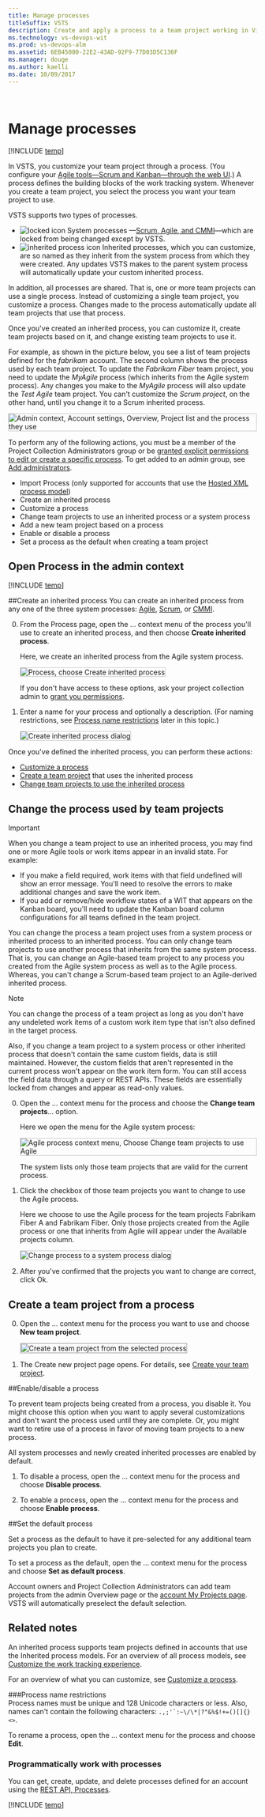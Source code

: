```yaml
---
title: Manage processes
titleSuffix: VSTS
description: Create and apply a process to a team project working in Visual Studio Team Services (VSTS)  
ms.technology: vs-devops-wit
ms.prod: vs-devops-alm
ms.assetid: 6EB45080-22E2-43AD-92F9-77D03D5C136F  
ms.manager: douge
ms.author: kaelli
ms.date: 10/09/2017
---
```


<!-- supports the FWLink: http://go.microsoft.com/fwlink/?LinkID=616878 --> 


# Manage processes 

[!INCLUDE [temp](../../_shared/process-feature-availability.md)]

In VSTS, you customize your team project through a process. (You configure your [Agile tools&mdash;Scrum and Kanban&mdash;through the web UI](../../../settings/about-teams-and-settings.md).) A process defines the building blocks of the work tracking system. Whenever you create a team project, you select the process you want your team project to use. 

VSTS supports two types of processes. 

- ![locked icon](_img/locked-icon.png) System processes &mdash;[Scrum, Agile, and CMMI](../../work-items/guidance/choose-process.md)&mdash;which are locked from being changed except by VSTS.   
- ![inherited process icon](_img/inherited-process-icon.png) Inherited processes, which you can customize, are so named as they inherit from the system process from which they were created. Any updates VSTS makes to the parent system process will automatically update your custom inherited process.  

In addition, all processes are shared. That is, one or more team projects can use a single process. Instead of customizing a single team project, you customize a process. Changes made to the process automatically update all team projects that use that process. 

Once you've created an inherited process, you can customize it, create team projects based on it, and change existing team projects to use it. 

For example, as shown in the picture below, you see a list of team projects defined for the *fabrikam* account. The second column shows the process used by each team project. To update the *Fabrikam Fiber* team project, you need to update the *MyAgile* process (which inherits from the Agile system process). Any changes you make to the *MyAgile* process will also update the *Test Agile* team project. You can't customize the *Scrum project*, on the other hand, until you change it to a Scrum inherited process.

<img src="_img/mprocess-overview-project-list.png" alt="Admin context, Account settings, Overview, Project list and the process they use" style="border: 1px solid #C3C3C3;" />  

To perform any of the following actions, you must be a member of the Project Collection Administrators group or be [granted explicit permissions to edit or create a specific process](../../../security/set-permissions-access-work-tracking.md#process-permissions).  To get added to an admin group, see [Add administrators](../../../security/set-project-collection-level-permissions.md). 
- Import Process (only supported for accounts that use the [Hosted XML process model](../hosted-xml-process-model.md)) 
- Create an inherited process   
- Customize a process  
- Change team projects to use an inherited process or a system process    
- Add a new team project based on a process   
- Enable or disable a process
- Set a process as the default when creating a team project

<a id="open-process-wit">  </a>
## Open Process in the admin context

[!INCLUDE [temp](../../_shared/open-process-admin-context-ts.md)]

<a id="create-inherited-process"></a>
##Create an inherited process
You can create an inherited process from any one of the three system processes: [Agile](../../work-items/guidance/agile-process.md), [Scrum](../../work-items/guidance/scrum-process.md), or [CMMI](../../work-items/guidance/cmmi-process.md).   

0. From the Process page, open the &hellip; context menu of the process you'll use to create an inherited process, and then choose **Create inherited process**. 

	Here, we create an inherited process from the Agile system process.   

	<img src="_img/mprocess-create-inherited-process.png" alt="Process, choose Create inherited process" style="border: 1px solid #C3C3C3;" />  

	If you don't have access to these options, ask your project collection admin to [grant you permissions](../../../security/set-permissions-access-work-tracking.md#process-permissions). 

0.	Enter a name for your process and optionally a description. (For naming restrictions, see [Process name restrictions](#process-naming) later in this topic.)

	<img src="_img/mprocess-create-inherited-process-dialog.png" alt="Create inherited process dialog" style="border: 1px solid #C3C3C3;" />  

Once you've defined the inherited process, you can perform these actions: 
- [Customize a process](customize-process.md)   
- [Create a team project](#create-team-project) that uses the inherited process  
- [Change team projects to use the inherited process](#migrate)        

<a id="migrate"></a>
## Change the process used by team projects   

>[!IMPORTANT]  
>When you change a team project to use an inherited process, you may find one or more Agile tools or work items appear in an invalid state. For example: 
> 
> - If you make a field required, work items with that field undefined will show an error message. You'll need to resolve the errors to make additional changes and save the work item. 
> - If you add or remove/hide workflow states of a WIT that appears on the Kanban board, you'll need to update the Kanban board column configurations for all teams defined in the team project.  

You can change the process a team project uses from a system process or inherited process to an inherited process.  You can only change team projects to use another process that inherits from the same system process. That is, you can change an Agile-based team project to any process you created from the Agile system process as well as to the Agile process. Whereas, you can't change a Scrum-based team project to an Agile-derived inherited process.  

>[!NOTE]  
>You can change the process of a team project as long as you don't have any undeleted work items of a custom work item type that isn't also defined in the target process. 
>
>Also, if you change a team project to a system process or other inherited process that doesn't contain the same custom fields, data is still maintained. However, the custom fields that aren't represented in the current process won't appear on the work item form. You can still access the field data through a query or REST APIs. These fields are essentially locked from changes and appear as read-only values.  

0. Open the &hellip; context menu for the process and choose the **Change team projects**&hellip; option. 

	Here we open the menu for the Agile system process:

	<img src="_img/mprocess-change-process-to-core-process-agile.png" alt="Agile process context menu, Choose Change team projects to use Agile" style="border: 1px solid #C3C3C3;" />  

	The system lists only those team projects that are valid for the current process.

0. Click the checkbox of those team projects you want to change to use the Agile process. 	

	Here we choose to use the Agile process for the team projects Fabrikam Fiber A and Fabrikam Fiber.  Only those projects created from the Agile process or one that inherits from Agile will appear under the Available projects column. 
 
	<img src="_img/mprocess-change-process-dialog-to-agile.png" alt="Change process to a system process dialog" style="border: 1px solid #C3C3C3;" />  

0. After  you've confirmed that the projects you want to change are correct, click Ok. 



<a id="create-team-project">  </a>
## Create a team project from a process 

0. Open the &hellip; context menu for the process you want to use and choose **New team project**.  

	<img src="_img/mprocess-create-team-project.png" alt="Create a team project from the selected process" style="border: 2px solid #C3C3C3;" />

0. The Create new project page opens. For details, see [Create your team project](../../../accounts/create-team-project.md).



<a id="enable-process">  </a>
##Enable/disable a process

To prevent team projects being created from a process, you disable it. You might choose this option when you want to apply several customizations and don't want the process used until they are complete. Or, you might want to retire use of a process in favor of moving team projects to a new process. 

All system processes and newly created inherited processes are enabled by default. 

1. To disable a process, open the &hellip; context menu for the process and choose **Disable process**. 

2. To enable a process, open the &hellip; context menu for the process and choose **Enable process**. 


<a id="default-process">  </a>
##Set the default process

Set a process as the default to have it pre-selected for any additional team projects you plan to create. 

To set a process as the default, open the &hellip; context menu for the process and choose **Set as default process**. 

Account owners and Project Collection Administrators can add team projects from the admin Overview page or the [account My Projects page](../../../user-guide/account-home-pages.md). VSTS will automatically preselect the default selection.   


## Related notes  

An inherited process supports team projects defined in accounts that use the Inherited process models. For an overview of all process models, see [Customize the work tracking experience](../customize-work.md). 

For an overview of what you can customize, see [Customize a process](customize-process.md).  




<a id="process-naming"></a>
###Process name restrictions  
Process names must be unique and 128 Unicode characters or less. Also, names can't contain the following characters: ```.,;'`:~\/\*|?"&%$!+=()[]{}<>```. 

To rename a process, open the &hellip; context menu for the process and choose **Edit**. 


<a id="process-rest-api">  </a>
### Programmatically work with processes 

You can get, create, update, and delete processes defined for an account using the [REST API, Processes](https://docs.microsoft.com/en-us/rest/api/vsts/processes/processes).


[!INCLUDE [temp](../../../_shared/help-support-shared.md)]

